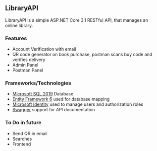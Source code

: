 ﻿## LibraryAPI

LibraryAPI is a simple ASP.NET Core 3.1 RESTful API, that manages an online library.

### Features
- Account Verification with email
- QR code generator on book purchase, postman scans buy code and verifies delivery
- Admin Panel
- Postman Panel
### Frameworks/Technologies
- [Microsoft SQL 2019](https://www.microsoft.com/en-us/sql-server/sql-server-2019)  Database
- [Entity Framework 6](https://docs.microsoft.com/en-us/ef/) used for database mapping
- [Microsoft Identity](https://docs.microsoft.com/en-us/learn/modules/getting-started-identity/) used to manage users and authorization roles
- [Swagger](https://swagger.io/) support for API documentation

### To Do in future
- Send QR in email
- Searches
- Frontend
